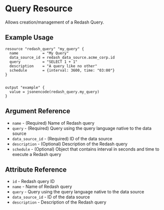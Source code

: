 # Query Resource

Allows creation/management of a Redash Query.

## Example Usage

```hcl
resource "redash_query" "my_query" {
  name           = "My Query"
  data_source_id = redash_data_source.acme_corp.id
  query          = "SELECT 1 + 1"
  description    = "A query like no other"
  schedule       = {interval: 3600, time: "03:00"}
}


output "example" {
  value = jsonencode(redash_query.my_query)
}
```

## Argument Reference

- `name` - (Required) Name of Redash query
- `query` - (Required) Query using the query language native to the data source
- `data_source_id` - (Required) ID of the data source
- `description` - (Optional) Description of the Redash query
- `schedule` - (Optional) Object that contains interval in seconds and time to execute a Redash query

## Attribute Reference

- `id` - Redash query ID
- `name` - Name of Redash query
- `query` - Query using the query language native to the data source
- `data_source_id` - ID of the data source
- `description` - Description of the Redash query

